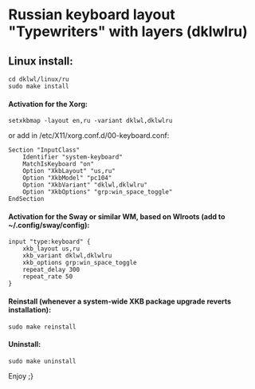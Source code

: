 # Russian keyboard layout "Typewriters" with layers (dklwlru)


## Linux install:

    cd dklwl/linux/ru
    sudo make install

#### Activation for the Xorg:

    setxkbmap -layout en,ru -variant dklwl,dklwlru

or add in /etc/X11/xorg.conf.d/00-keyboard.conf:

    Section "InputClass"
        Identifier "system-keyboard"
        MatchIsKeyboard "on"
        Option "XkbLayout" "us,ru"
        Option "XkbModel" "pc104"
        Option "XkbVariant" "dklwl,dklwlru"
        Option "XkbOptions" "grp:win_space_toggle"
    EndSection

#### Activation for the Sway or similar WM, based on Wlroots (add to ~/.config/sway/config):
 
    input "type:keyboard" {
        xkb_layout us,ru
        xkb_variant dklwl,dklwlru
        xkb_options grp:win_space_toggle
        repeat_delay 300
        repeat_rate 50
    }

#### Reinstall (whenever a system-wide XKB package upgrade reverts installation):

    sudo make reinstall

#### Uninstall:

    sudo make uninstall

Enjoy ;}
